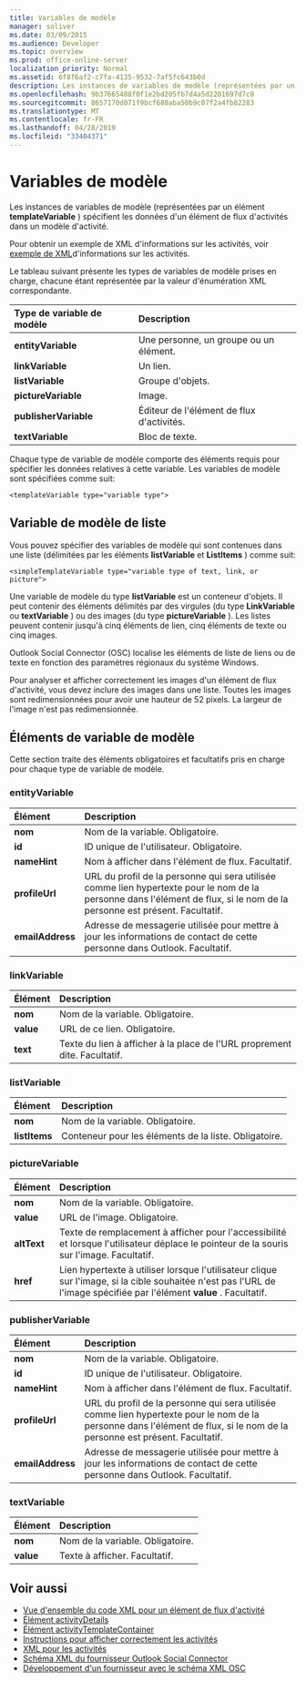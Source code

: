 ```yaml
---
title: Variables de modèle
manager: soliver
ms.date: 03/09/2015
ms.audience: Developer
ms.topic: overview
ms.prod: office-online-server
localization_priority: Normal
ms.assetid: 6f8f6af2-c7fa-4135-9532-7af5fc643b0d
description: Les instances de variables de modèle (représentées par un élément templateVariable) spécifient les données d'un élément de flux d'activités dans un modèle d'activité.
ms.openlocfilehash: 9b37665488f0f1e2bd205fb7d4a5d2201697d7c8
ms.sourcegitcommit: 8657170d071f9bcf680aba50b9c07f2a4fb82283
ms.translationtype: MT
ms.contentlocale: fr-FR
ms.lasthandoff: 04/28/2019
ms.locfileid: "33404371"
---
```

# <a name="template-variables"></a>Variables de modèle

Les instances de variables de modèle (représentées par un élément **templateVariable** ) spécifient les données d'un élément de flux d'activités dans un modèle d'activité. 
  
Pour obtenir un exemple de XML d'informations sur les activités, voir [exemple de XML](activity-feed-xml-example.md)d'informations sur les activités.

Le tableau suivant présente les types de variables de modèle prises en charge, chacune étant représentée par la valeur d'énumération XML correspondante.
  
|**Type de variable de modèle**|**Description**|
|:-----|:-----|
|**entityVariable** <br/> |Une personne, un groupe ou un élément.  <br/> |
|**linkVariable** <br/> |Un lien.  <br/> |
|**listVariable** <br/> |Groupe d'objets.  <br/> |
|**pictureVariable** <br/> |Image.  <br/> |
|**publisherVariable** <br/> |Éditeur de l'élément de flux d'activités.  <br/> |
|**textVariable** <br/> |Bloc de texte.  <br/> |
   
Chaque type de variable de modèle comporte des éléments requis pour spécifier les données relatives à cette variable. Les variables de modèle sont spécifiées comme suit:
  
`<templateVariable type="variable type">`
  
## <a name="list-template-variable"></a>Variable de modèle de liste

Vous pouvez spécifier des variables de modèle qui sont contenues dans une liste (délimitées par les éléments **listVariable** et **ListItems** ) comme suit: 
  
`<simpleTemplateVariable type="variable type of text, link, or picture">`
  
Une variable de modèle du type **listVariable** est un conteneur d'objets. Il peut contenir des éléments délimités par des virgules (du type **LinkVariable** ou **textVariable** ) ou des images (du type **pictureVariable** ). Les listes peuvent contenir jusqu'à cinq éléments de lien, cinq éléments de texte ou cinq images. 
  
Outlook Social Connector (OSC) localise les éléments de liste de liens ou de texte en fonction des paramètres régionaux du système Windows.
  
Pour analyser et afficher correctement les images d'un élément de flux d'activité, vous devez inclure des images dans une liste. Toutes les images sont redimensionnées pour avoir une hauteur de 52 pixels. La largeur de l'image n'est pas redimensionnée.
  
## <a name="template-variable-elements"></a>Éléments de variable de modèle

Cette section traite des éléments obligatoires et facultatifs pris en charge pour chaque type de variable de modèle.
  
### <a name="entityvariable"></a>entityVariable

|**Élément**|**Description**|
|:-----|:-----|
|**nom** <br/> |Nom de la variable. Obligatoire.  <br/> |
|**id** <br/> |ID unique de l'utilisateur. Obligatoire.  <br/> |
|**nameHint** <br/> |Nom à afficher dans l'élément de flux. Facultatif.  <br/> |
|**profileUrl** <br/> |URL du profil de la personne qui sera utilisée comme lien hypertexte pour le nom de la personne dans l'élément de flux, si le nom de la personne est présent. Facultatif.  <br/> |
|**emailAddress** <br/> |Adresse de messagerie utilisée pour mettre à jour les informations de contact de cette personne dans Outlook. Facultatif.  <br/> |
   
### <a name="linkvariable"></a>linkVariable

|**Élément**|**Description**|
|:-----|:-----|
|**nom** <br/> |Nom de la variable. Obligatoire.  <br/> |
|**value** <br/> |URL de ce lien. Obligatoire.  <br/> |
|**text** <br/> |Texte du lien à afficher à la place de l'URL proprement dite. Facultatif.  <br/> |
   
### <a name="listvariable"></a>listVariable

|**Élément**|**Description**|
|:-----|:-----|
|**nom** <br/> |Nom de la variable. Obligatoire.  <br/> |
|**listItems** <br/> |Conteneur pour les éléments de la liste. Obligatoire.  <br/> |
   
### <a name="picturevariable"></a>pictureVariable

|**Élément**|**Description**|
|:-----|:-----|
|**nom** <br/> |Nom de la variable. Obligatoire.  <br/> |
|**value** <br/> |URL de l'image. Obligatoire.  <br/> |
|**altText** <br/> |Texte de remplacement à afficher pour l'accessibilité et lorsque l'utilisateur déplace le pointeur de la souris sur l'image. Facultatif.  <br/> |
|**href** <br/> |Lien hypertexte à utiliser lorsque l'utilisateur clique sur l'image, si la cible souhaitée n'est pas l'URL de l'image spécifiée par l'élément **value** . Facultatif.  <br/> |
   
### <a name="publishervariable"></a>publisherVariable

|**Élément**|**Description**|
|:-----|:-----|
|**nom** <br/> |Nom de la variable. Obligatoire.  <br/> |
|**id** <br/> |ID unique de l'utilisateur. Obligatoire.  <br/> |
|**nameHint** <br/> |Nom à afficher dans l'élément de flux. Facultatif.  <br/> |
|**profileUrl** <br/> |URL du profil de la personne qui sera utilisée comme lien hypertexte pour le nom de la personne dans l'élément de flux, si le nom de la personne est présent. Facultatif.  <br/> |
|**emailAddress** <br/> |Adresse de messagerie utilisée pour mettre à jour les informations de contact de cette personne dans Outlook. Facultatif.  <br/> |
   
### <a name="textvariable"></a>textVariable

|**Élément**|**Description**|
|:-----|:-----|
|**nom** <br/> |Nom de la variable. Obligatoire.  <br/> |
|**value** <br/> |Texte à afficher. Facultatif.  <br/> |
   
## <a name="see-also"></a>Voir aussi

- [Vue d'ensemble du code XML pour un élément de flux d'activité](overview-of-xml-for-an-activity-feed-item.md)  
- [Élément activityDetails](activitydetails-element.md)  
- [Élément activityTemplateContainer](activitytemplatecontainer-element.md)  
- [Instructions pour afficher correctement les activités](guidelines-for-properly-displaying-activities.md)  
- [XML pour les activités](xml-for-activities.md)  
- [Schéma XML du fournisseur Outlook Social Connector](outlook-social-connector-provider-xml-schema.md)
- [Développement d'un fournisseur avec le schéma XML OSC](developing-a-provider-with-the-osc-xml-schema.md)

